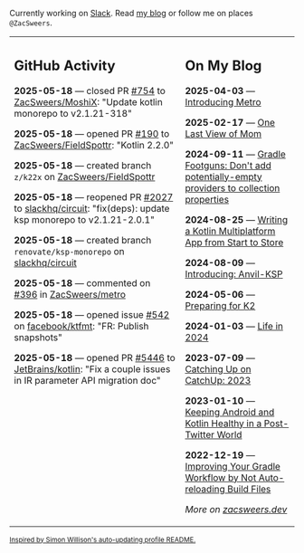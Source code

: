 Currently working on [Slack](https://slack.com/). Read [my blog](https://zacsweers.dev/) or follow me on places `@ZacSweers`.

<table><tr><td valign="top" width="60%">

## GitHub Activity
<!-- githubActivity starts -->
**2025-05-18** — closed PR [#754](https://github.com/ZacSweers/MoshiX/pull/754) to [ZacSweers/MoshiX](https://github.com/ZacSweers/MoshiX): "Update kotlin monorepo to v2.1.21-318"

**2025-05-18** — opened PR [#190](https://github.com/ZacSweers/FieldSpottr/pull/190) to [ZacSweers/FieldSpottr](https://github.com/ZacSweers/FieldSpottr): "Kotlin 2.2.0"

**2025-05-18** — created branch `z/k22x` on [ZacSweers/FieldSpottr](https://github.com/ZacSweers/FieldSpottr)

**2025-05-18** — reopened PR [#2027](https://github.com/slackhq/circuit/pull/2027) to [slackhq/circuit](https://github.com/slackhq/circuit): "fix(deps): update ksp monorepo to v2.1.21-2.0.1"

**2025-05-18** — created branch `renovate/ksp-monorepo` on [slackhq/circuit](https://github.com/slackhq/circuit)

**2025-05-18** — commented on [#396](https://github.com/ZacSweers/metro/pull/396#issuecomment-2889298406) in [ZacSweers/metro](https://github.com/ZacSweers/metro)

**2025-05-18** — opened issue [#542](https://github.com/facebook/ktfmt/issues/542) on [facebook/ktfmt](https://github.com/facebook/ktfmt): "FR: Publish snapshots"

**2025-05-18** — opened PR [#5446](https://github.com/JetBrains/kotlin/pull/5446) to [JetBrains/kotlin](https://github.com/JetBrains/kotlin): "Fix a couple issues in IR parameter API migration doc"
<!-- githubActivity ends -->
</td><td valign="top" width="40%">

## On My Blog
<!-- blog starts -->
**2025-04-03** — [Introducing Metro](https://www.zacsweers.dev/introducing-metro/)

**2025-02-17** — [One Last View of Mom](https://www.zacsweers.dev/one-last-view-of-mom/)

**2024-09-11** — [Gradle Footguns: Don't add potentially-empty providers to collection properties](https://www.zacsweers.dev/gradle-footgun-adding-empty-providers-to-collection-properties/)

**2024-08-25** — [Writing a Kotlin Multiplatform App from Start to Store](https://www.zacsweers.dev/writing-a-kotlin-multiplatform-app-from-start-to-store/)

**2024-08-09** — [Introducing: Anvil-KSP](https://www.zacsweers.dev/introducing-anvil-ksp/)

**2024-05-06** — [Preparing for K2](https://www.zacsweers.dev/preparing-for-k2/)

**2024-01-03** — [Life in 2024](https://www.zacsweers.dev/life-in-2024/)

**2023-07-09** — [Catching Up on CatchUp: 2023](https://www.zacsweers.dev/catching-up-on-catchup-2023/)

**2023-01-10** — [Keeping Android and Kotlin Healthy in a Post-Twitter World](https://www.zacsweers.dev/keeping-android-healthy/)

**2022-12-19** — [Improving Your Gradle Workflow by Not Auto-reloading Build Files](https://www.zacsweers.dev/improving-your-workflow-by-not-auto-reloading-build-files/)
<!-- blog ends -->
_More on [zacsweers.dev](https://zacsweers.dev/)_
</td></tr></table>

<sub><a href="https://simonwillison.net/2020/Jul/10/self-updating-profile-readme/">Inspired by Simon Willison's auto-updating profile README.</a></sub>